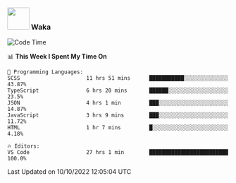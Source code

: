 ### <img src="https://media.giphy.com/media/VgCDAzcKvsR6OM0uWg/giphy.gif" width="50"> Waka

  <!--START_SECTION:waka-->
![Code Time](http://img.shields.io/badge/Code%20Time-923%20hrs%2058%20mins-blue)

📊 **This Week I Spent My Time On** 

```text
💬 Programming Languages: 
SCSS                     11 hrs 51 mins      ███████████░░░░░░░░░░░░░░   43.87% 
TypeScript               6 hrs 20 mins       ██████░░░░░░░░░░░░░░░░░░░   23.5% 
JSON                     4 hrs 1 min         ███░░░░░░░░░░░░░░░░░░░░░░   14.87% 
JavaScript               3 hrs 9 mins        ███░░░░░░░░░░░░░░░░░░░░░░   11.72% 
HTML                     1 hr 7 mins         █░░░░░░░░░░░░░░░░░░░░░░░░   4.18%

🔥 Editors: 
VS Code                  27 hrs 1 min        █████████████████████████   100.0%

```


 Last Updated on 10/10/2022 12:05:04 UTC
<!--END_SECTION:waka-->
